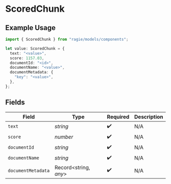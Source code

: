 # ScoredChunk

## Example Usage

```typescript
import { ScoredChunk } from "ragie/models/components";

let value: ScoredChunk = {
  text: "<value>",
  score: 1157.03,
  documentId: "<id>",
  documentName: "<value>",
  documentMetadata: {
    "key": "<value>",
  },
};
```

## Fields

| Field                 | Type                  | Required              | Description           |
| --------------------- | --------------------- | --------------------- | --------------------- |
| `text`                | *string*              | :heavy_check_mark:    | N/A                   |
| `score`               | *number*              | :heavy_check_mark:    | N/A                   |
| `documentId`          | *string*              | :heavy_check_mark:    | N/A                   |
| `documentName`        | *string*              | :heavy_check_mark:    | N/A                   |
| `documentMetadata`    | Record<string, *any*> | :heavy_check_mark:    | N/A                   |